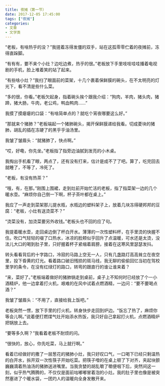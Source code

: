 ```yaml
---
title: 夜摊（第一节）
date: 2017-12-05 17:45:00
tags: ["夜摊"]
categories: 
- 文章
- 文学类
---
```


“老板，有啥热乎的没？”我搓着冻得发僵的双手，站在这孤零零伫着的夜摊前，冻得直跺脚。

“有有有，要不来个小灶？边吃边煮，热乎的很。”老板放下手里吱吱哇哇播着电视剧的手机，脸上堆着笑的站了起来。

“有些啥小灶？”我扫了眼面前的菜架，十几个裹着保鲜膜的碗头，在不太明亮的灯光下，看不清是些什么菜。

“多的很，你看。”老板欠起身，指着碗头挨个跟我介绍：“狗肉，羊肉，猪头肉，猪蹄，猪大肠，牛肉，老公鸡，鸭血鸭肉……”

我摸了摸瘪瘪的口袋：“有啥简单点的？就吃个宵夜哪要这么好。”

“那就来个猪肺？”老板端起一个猪肺碗头，揭开保鲜膜递给我看。切成菱块的猪肺，胡乱的插在冻硬了的黑乎乎油汤里。

我皱了皱眉头：“就猪肺了，快点啊。”

“哎，好嘞，你先坐。”老板指了指旁边油腻到发亮的小木桌。

我掏出手机看了眼，两点了，还有没有打来，估计是成不了了吧。算了，吃完回去就睡了，不等了，冷死了。

“老板，有没有热茶？”

“哦，有，在那。”刚围上围裙，走到灶前开始忙活的老板，指了指菜架一边的几个暖水壶。“麻烦你自己倒一下啊，杯子茶叶都在桌上。”

我应了一声走到菜架那儿提水瓶，水瓶边的塑料架子上，放着几块冻得硬邦邦的豆腐：“老板，小灶有送烫菜不？”

“烫菜没有，加烫菜要另外收钱。”老板头也不回的应了句。

我提着暖水壶，走回桌边倒了杯白开水。薄薄的一次性塑料杯，在手里烫的快握不住。吹口气轻轻的啜了口热水，冰凉的脸颊似乎回升了点温暖，可水还是太烫，没法儿大口的喝到肚子里，只好握着杯子紧缩着肩膀，接着在这寒风里瑟瑟发抖。

转头看看背后的十字路口，冷寂的马路上空无一人，只有几盏路灯高高耸立在夜空里，投下昏黄的灯光。看着路口破旧残损的斑马线，我无聊的偷偷回忆当初在驾校里学的条令，在没有红绿灯的路口，转弯的跟直行的谁让谁来着？

“来，菜好了。”老板端着做好的猪肺锅走到桌前，桌子上不知何时已经放了个一小酒精炉，他一边拿着打火机，艰难的在风中试着点燃酒精，一边问：“要不要喝点酒？”

我皱了皱眉头：“不用了，直接给我上饭吧。”

老板突然一愣，放下手里的打火机，转身快步走回到炉边。“饭忘了热了，麻烦你等会儿啊。”说着便打燃煤气灶开始添水热饭，我只好自己拿起打火机，点燃酒精炉把锅放上去。

“要等多久啊？”我看着老板不耐烦的问。

“很快的，放心，你先吃菜，马上就行啊。”

看着已经做好的撒了一层葱花的猪肺小灶，我只好叹口气，一口喝下已经只剩温热的白开水，拆开双一次性筷子开始吃菜。把筷子噔的在桌上顿了下对齐，夹起块颤巍巍滴着热油汤的猪肺送进嘴里。当我贪婪的胡乱嚼了嚼便咽下后，突然间这一刻，似乎热气腾腾的，不仅仅是面前咕嘟嘟冒着泡的小灶。我的肚子里也像是被突然塞进了个暖水袋，一团灼人的温暖向全身发散开来。